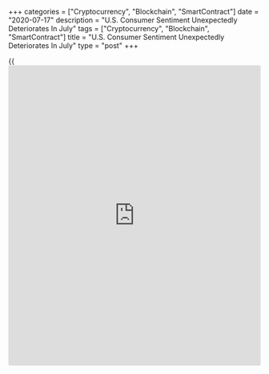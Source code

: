 +++
categories = ["Cryptocurrency", "Blockchain", "SmartContract"]
date = "2020-07-17"
description = "U.S. Consumer Sentiment Unexpectedly Deteriorates In July"
tags = ["Cryptocurrency", "Blockchain", "SmartContract"]
title = "U.S. Consumer Sentiment Unexpectedly Deteriorates In July"
type = "post"
+++

{{<iframe id="large-banner" src="https://www.bounty.group/#slide=6.0" width="100%" height="600" scrolling="no" style="border: 0px solid rgb(216, 221, 230); border-radius: 3px;">}}

Reflecting the widespread resurgence of the [coronavirus][1], the
University of Michigan released a report on Friday showing an unexpected
deterioration in U.S. consumer sentiment in the month of July.

The preliminary report said the consumer sentiment index tumbled to 73.2
in July after jumping to 78.1 in June. The pullback surprised
economists, who had expected the index to inch up to 79.0.

With the unexpected decrease, Surveys of Consumers chief economist
Richard Curtin noted the index is "insignificantly" above the nearly
nine-year low set in April.

"Following the steepest two-month decline on record, it is not
surprising that consumers need some time to reassess the likely economic
impact from the coronavirus on their personal finances and on the
overall [economy][2]," Curtin said.

He added, "Unfortunately, declines are more likely in the months ahead
as the coronavirus spreads and causes continued economic harm, social
disruptions, and permanent scarring."

The unexpected drop by the headline index partly reflected concerns
about the economic outlook, as the index of consumer expectations
slumped to 66.2 in July from 72.3 in June.

The current economic conditions index also showed a notable decrease,
slid to 84.2 in July from 87.1 in June.

Meanwhile, the report said one-year inflation expectations inched up to
3.1 percent in July from 3.0 percent in June and five-year inflation
expectations rose to 2.7 percent from 2.5 percent.

For comments and feedback [contact](https://www.playgroundfx.com/contact/): editorial@rtt[news](https://www.letsplayfx.com/blog/forex-news-website/).com

[Business News][3]

   1. www.rtt[news](https://www.letsplayfx.com/blog/forex-news-website/).com/list/coronavirus.aspx
   2. www.rtt[news](https://www.letsplayfx.com/blog/forex-news-website/).com/Content/EconomicNews.aspx
   3. www.rtt[news](https://www.letsplayfx.com/blog/forex-news-website/).com/Content/Business.aspx